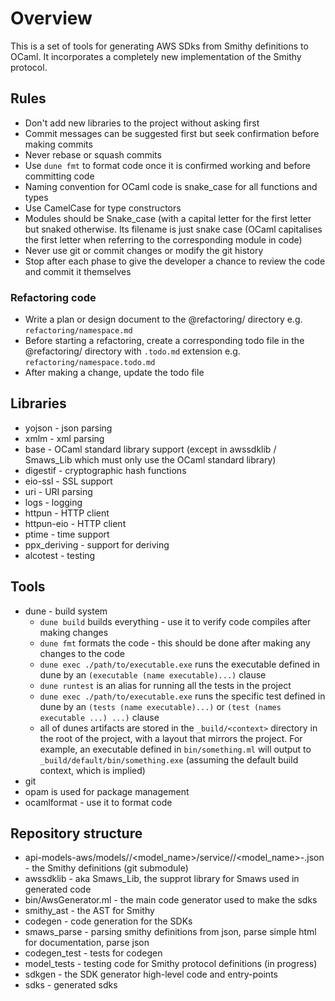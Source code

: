 # Overview

This is a set of tools for generating AWS SDks from Smithy definitions to OCaml. It incorporates a completely new implementation of the Smithy protocol.

## Rules

* Don't add new libraries to the project without asking first
* Commit messages can be suggested first but seek confirmation before making commits
* Never rebase or squash commits
* Use `dune fmt` to format code once it is confirmed working and before committing code
* Naming convention for OCaml code is snake_case for all functions and types
* Use CamelCase for type constructors
* Modules should be Snake_case (with a capital letter for the first letter but snaked otherwise. Its filename is just snake case (OCaml capitalises the first letter when referring to the corresponding module in code)
* Never use git or commit changes or modify the git history
* Stop after each phase to give the developer a chance to review the code and commit it themselves

### Refactoring code

* Write a plan or design document to the @refactoring/ directory e.g. `refactoring/namespace.md`
* Before starting a refactoring, create a corresponding todo file in the @refactoring/ directory with `.todo.md` extension e.g. `refactoring/namespace.todo.md`
* After making a change, update the todo file

## Libraries
* yojson - json parsing
* xmlm - xml parsing
* base - OCaml standard library support (except in awssdklib / Smaws_Lib which must only use the OCaml standard library)
* digestif - cryptographic hash functions
* eio-ssl - SSL support
* uri - URI parsing
* logs - logging
* httpun - HTTP client
* httpun-eio - HTTP client
* ptime - time support
* ppx_deriving - support for deriving
* alcotest - testing

## Tools
* dune - build system
   + `dune build` builds everything - use it to verify code compiles after making changes
   + `dune fmt` formats the code - this should be done after making any changes to the code
   + `dune exec ./path/to/executable.exe` runs the executable defined in dune by an `(executable (name executable)...)` clause
   + `dune runtest` is an alias for running all the tests in the project
   + `dune exec ./path/to/executable.exe` runs the specific test defined in dune by an `(tests (name executable)...)` or `(test (names executable ...) ...)` clause
   + all of dunes artifacts are stored in the `_build/<context>` directory in the root of the project, with a layout that mirrors the project. For example, an executable defined in `bin/something.ml` will output to `_build/default/bin/something.exe` (assuming the default build context, which is implied)
* git 
* opam is used for package management
* ocamlformat - use it to format code

## Repository structure

* api-models-aws/models/<model-name>/<model_name>/service/<version>/<model_name>-<version>.json - the Smithy definitions (git submodule)
* awssdklib - aka Smaws_Lib, the supprot library for Smaws used in generated code
* bin/AwsGenerator.ml - the main code generator used to make the sdks
* smithy_ast - the AST for Smithy
* codegen - code generation for the SDKs
* smaws_parse - parsing smithy definitions from json, parse simple html for documentation, parse json
* codegen_test - tests for codegen
* model_tests - testing code for Smithy protocol definitions (in progress)
* sdkgen - the SDK generator high-level code and entry-points
* sdks - generated sdks
